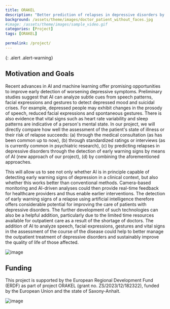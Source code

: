 ```yaml
---
title: ORAKEL 
description: "Better prediction of relapses in depressive disorders by detecting early warning signs using AI."
background: /assets/theme/images/doctor_patient_without_faces.jpg
#image: /assets/theme/images/sample_video.gif
categories: [Project]
tags: [ORAKEL]
                                 
permalink: /project/
---
```


{: .alert .alert-warning}




## Motivation and Goals
Recent advances in AI and machine learning offer promising opportunities to improve early detection of worsening depressive symptoms. Preliminary studies suggest that AI can analyze subtle cues from speech patterns, facial expressions and gestures to detect depressed mood and suicidal crises. For example, depressed people may exhibit changes in the prosody of speech, reduced facial expressions and spontaneous gestures. There is also evidence that vital signs such as heart rate variability and sleep patterns are indicative of a person's mental state. In our project, we will directly compare how well the assessment of the patient's state of illness or their risk of relapse succeeds: (a) through the medical consultation (as has been common up to now), (b) through standardized ratings or interviews (as is currently common in psychiatric research), (c) by predicting relapses in depressive disorders through the detection of early warning signs by means of AI (new approach of our project), (d) by combining the aforementioned approaches.

This will allow us to see not only whether AI is in principle capable of detecting early warning signs of depression in a clinical context, but also whether this works better than conventional methods. Camera-based monitoring and AI-driven analyses could then provide real-time feedback for healthcare providers and thus enable earlier interventions. The detection of early warning signs of a relapse using artificial intelligence therefore offers considerable potential for improving the care of patients with depressive disorders. The further development of such technologies can also be a helpful addition, particularly due to the limited time resources available for outpatient care as a result of the shortage of doctors. The addition of AI to analyze speech, facial expressions, gestures and vital signs in the assessment of the course of the disease could help to better manage the outpatient treatment of depressive disorders and sustainably improve the quality of life of those affected.

 <!-- gif can be used instead mp4, converter for example  https://ezgif.com/  -->
![image](/orakel/assets/theme/images/patient_doctor_recording.png)

## Funding

This project is supported by the European Regional Development Fund (ERDF) as part of project ORAKEL (grant no. ZS/2023/12/182322), funded by the European Union and the state of Saxony-Anhalt.

![image](/orakel/assets/theme/images/SachsenAnhalt_EU_logo.png)
